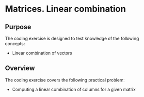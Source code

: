 # Matrices. Linear combination

## Purpose

The coding exercise is designed to test knowledge of the following concepts:

* Linear combination of vectors

## Overview

The coding exercise covers the following practical problem:
* Computing a linear combination of columns for a given matrix
